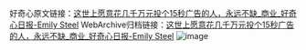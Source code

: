 好奇心原文链接：[这世上愿意花几千万元投个15秒广告的人，永远不缺_商业_好奇心日报-Emily Steel](https://www.qdaily.com/articles/5789.html)
WebArchive归档链接：[这世上愿意花几千万元投个15秒广告的人，永远不缺_商业_好奇心日报-Emily Steel](http://web.archive.org/web/20190623165501/https://www.qdaily.com/articles/5789.html)
![image](http://ww3.sinaimg.cn/large/007d5XDply1g3w977c86yj30u04g1x6p)